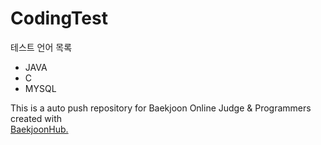 # CodingTest

테스트 언어 목록
* JAVA
* C
* MYSQL


This is a auto push repository for Baekjoon Online Judge & Programmers created with 
<br>
<a href="https://github.com/BaekjoonHub/BaekjoonHub">BaekjoonHub.</a>
